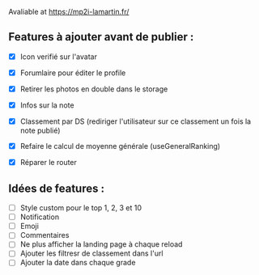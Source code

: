 Avaliable at https://mp2i-lamartin.fr/

## Features à ajouter avant de publier :

- [x] Icon verifié sur l'avatar
- [x] Forumlaire pour éditer le profile
- [x] Retirer les photos en double dans le storage
- [x] Infos sur la note
- [x] Classement par DS (rediriger l'utilisateur sur ce classement un fois la note publié)
- [x] Refaire le calcul de moyenne générale (useGeneralRanking)
- [x] Réparer le router


## Idées de features :

- [ ] Style custom pour le top 1, 2, 3 et 10
- [ ] Notification
- [ ] Emoji
- [ ] Commentaires
- [ ] Ne plus afficher la landing page à chaque reload
- [ ] Ajouter les filtresr de classement dans l'url
- [ ] Ajouter la date dans chaque grade
